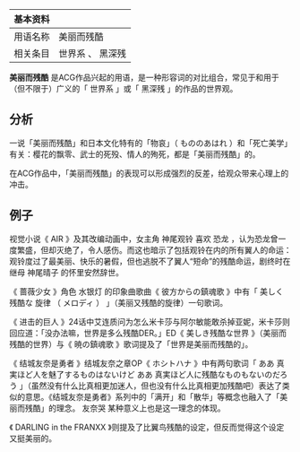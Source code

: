 |  **基本资料**  ||
|---|---|
|用语名称  |  美丽而残酷   |
|相关条目  |  世界系  、  黑深残   |
  
**美丽而残酷** 是ACG作品兴起的用语，是一种形容词的对比组合，常见于和用于（但不限于）广义的「  世界系  」或「  黑深残  」的作品的世界观。

##  分析

一说「美丽而残酷」和日本文化特有的「物哀」（  もののあはれ  ）和「死亡美学」有关：樱花的飘零、武士的死殁、情人的殉死，都是「美丽而残酷」的。

在ACG作品中，「美丽而残酷」的表现可以形成强烈的反差，给观众带来心理上的冲击。

##  例子

视觉小说《  AIR  》及其改编动画中，女主角  神尾观铃  喜欢  恐龙
，认为恐龙曾一度繁盛，但却灭绝了，令人感伤。而这也暗示了包括观铃在内的所有翼人的命运：观铃度过了最美丽、快乐的暑假，但也逃脱不了翼人“短命”的残酷命运，剧终时在继母
神尾晴子  的怀里安然辞世。

《  蔷薇少女  》角色  水银灯  的印象曲歌曲《  彼方からの鎮魂歌  》中有「  美しく 残酷な  旋律  （  メロディ  ）
」（美丽又残酷的旋律）一句歌词。

《  进击的巨人  》24话中艾连质问为怎么米卡莎与阿尔敏能敢杀掉亚妮，米卡莎则回应道：「没办法嘛，世界是多么残酷DER。」ED《  美しき残酷な世界
》（美丽而残酷的世界）与《  暁の鎮魂歌  》歌词提及了「世界是美丽而残酷的」。

《  结城友奈是勇者  》结城友奈之章OP《  ホシトハナ  》中有两句歌词「  ああ 真実ほど人を魅了するものはないけど ああ
真実ほど人に残酷なものもないのだろう
」（虽然没有什么比真相更加迷人，但也没有什么比真相更加残酷吧）表达了类似的意思。《结城友奈是勇者》系列中的「满开」和「散华」等概念也融入了「美丽而残酷」的理念。
友奈哭  某种意义上也是这一理念的体现。

《  DARLING  in the  FRANXX  》则提及了比翼鸟残酷的设定，但反而觉得这个设定又挺美丽的。


